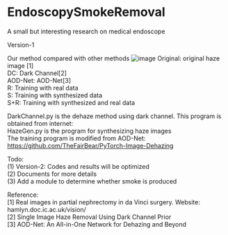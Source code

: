 # EndoscopySmokeRemoval  
 A small but interesting research on medical endoscope
 
 Version-1
 
 Our method compared with other methods
![image](https://github.com/ColaBreadQAQ/EndoscopySmokeRemoval/blob/master/example/example.gif)
 Original: original haze image [1]   
 DC: Dark Channel[2]  
 AOD-Net: AOD-Net[3]  
 R: Training with real data  
 S: Training with synthesized data  
 S+R: Training with synthesized and real data  
 
 DarkChannel.py is the dehaze method using dark channel.  This program is obtained from internet:  
 HazeGen.py is the program for synthesizing haze images  
 The training program is modified from AOD-Net: https://github.com/TheFairBear/PyTorch-Image-Dehazing
 
 Todo:    
 (1) Version-2: Codes and results will be optimized    
 (2) Documents for more details   
 (3) Add a module to determine whether smoke is produced 

 Reference:  
 [1] Real images in partial nephrectomy in da Vinci surgery. Website: hamlyn.doc.ic.ac.uk/vision/  
 [2] Single Image Haze Removal Using Dark Channel Prior  
 [3] AOD-Net: An All-in-One Network for Dehazing and Beyond  

 
